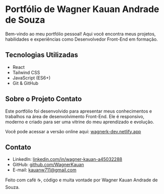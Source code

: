 # Portfólio de Wagner Kauan Andrade de Souza

Bem-vindo ao meu portfólio pessoal! Aqui você encontra meus projetos, habilidades e experiências como Desenvolvedor Front-End em formação.

## Tecnologias Utilizadas

- React  
- Tailwind CSS  
- JavaScript (ES6+)  
- Git & GitHub  

## Sobre o Projeto Contato

Este portfólio foi desenvolvido para apresentar meus conhecimentos e trabalhos na área de desenvolvimento Front-End. Ele é responsivo, moderno e criado para ser uma vitrine do meu aprendizado e evolução.

Você pode acessar a versão online aqui: [wagnerk-dev.netlify.app](https://wagnerk-dev.netlify.app)

## Contato

- LinkedIn: [linkedin.com/in/wagner-kauan-a45032288](https://www.linkedin.com/in/wagner-kauan-a45032288)  
- GitHub: [github.com/WagnerKauan](https://github.com/WagnerKauan)  
- E-mail: [kauanw711@gmail.com](mailto:kauanw711@gmail.com)

Feito com café ☕, código e muita vontade por Wagner Kauan Andrade de Souza.
